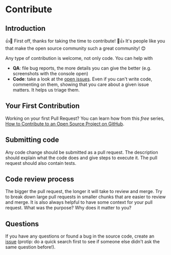 # Contribute

## Introduction

:+1::tada: First off, thanks for taking the time to contribute! :tada::+1: It's people like you that make the open source community such a great community! 😊

Any type of contribution is welcome, not only code. You can help with 

- **QA**: file bug reports, the more details you can give the better (e.g. screenshots with the console open)
- **Code**: take a look at the [open issues](issues). Even if you can't write code, commenting on them, showing that you care about a given issue matters. It helps us triage them.

## Your First Contribution

Working on your first Pull Request? You can learn how from this *free* series, [How to Contribute to an Open Source Project on GitHub](https://egghead.io/series/how-to-contribute-to-an-open-source-project-on-github).

## Submitting code

Any code change should be submitted as a pull request. The description should explain what the code does and give steps to execute it. The pull request should also contain tests.

## Code review process

The bigger the pull request, the longer it will take to review and merge. Try to break down large pull requests in smaller chunks that are easier to review and merge.
It is also always helpful to have some context for your pull request. What was the purpose? Why does it matter to you?

## Questions

If you have any questions or found a bug in the source code, create an [issue](issue) (protip: do a quick search first to see if someone else didn't ask the same question before!).

